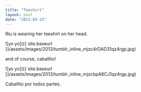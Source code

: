 ```yaml
---
title: "Teeshirt"
layout: post
date: "2013-03-23"
---
```


Riu is wearing her teeshirt on her head.

![yo yo]({{ site.baseurl }}/assets/images/2013/tumblr_inline_mjzc4rDAD31qz4rgp.jpg)

and of course, caballito!

![yo yo]({{ site.baseurl }}/assets/images/2013/tumblr_inline_mjzcbpA8CJ1qz4rgp.jpg)

Caballito por todos partes.
